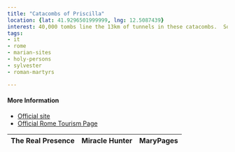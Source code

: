 ```yaml
---
title: "Catacombs of Priscilla"
location: {lat: 41.9296501999999, lng: 12.5087439}
interest: 40,000 tombs line the 13km of tunnels in these catacombs.  Some of those buried here include Pope Marcellinus, Pope Marcellus, Pope Sylvester, Felix and Philip, Pudenziana, and Praxedes, and Maurus and Simetrius.  These catacombs also include the oldest depiction of the Virgin and Child, with the prophet Balaam.
tags:
- it
- rome
- marian-sites
- holy-persons
- sylvester
- roman-martyrs

---
```



#### More Information

* [Official site](http://www.catacombepriscilla.com/)
* [Official Rome Tourism Page](https://www.turismoroma.it/en/places/catacombs-priscilla)


| The Real Presence | Miracle Hunter | MaryPages |
| --- | --- | --- |





